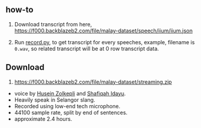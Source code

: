 ## how-to

1. Download transcript from here, https://f000.backblazeb2.com/file/malay-dataset/speech/iium/iium.json

2. Run [record.py](record.py), to get transcript for every speeches, example, filename is `0.wav`, so related transcript will be at 0 row transcript data.

## Download

1. https://f000.backblazeb2.com/file/malay-dataset/streaming.zip

  - voice by [Husein Zolkepli](https://www.linkedin.com/in/husein-zolkepli/) and [Shafiqah Idayu](https://www.facebook.com/shafiqah.ayu).
  - Heavily speak in Selangor slang.
  - Recorded using low-end tech microphone.
  - 44100 sample rate, split by end of sentences.
  - approximate 2.4 hours.